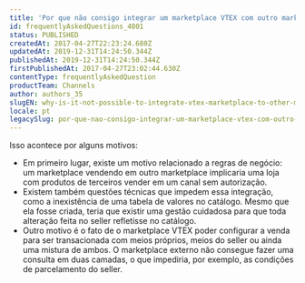 ```yaml
---
title: 'Por que não consigo integrar um marketplace VTEX com outro marketplace?'
id: frequentlyAskedQuestions_4801
status: PUBLISHED
createdAt: 2017-04-27T22:23:24.680Z
updatedAt: 2019-12-31T14:24:50.344Z
publishedAt: 2019-12-31T14:24:50.344Z
firstPublishedAt: 2017-04-27T23:02:44.630Z
contentType: frequentlyAskedQuestion
productTeam: Channels
author: authors_35
slugEN: why-is-it-not-possible-to-integrate-vtex-marketplace-to-other-marketplaces
locale: pt
legacySlug: por-que-nao-consigo-integrar-um-marketplace-vtex-com-outro-marketplace
---
```


Isso acontece por alguns motivos:

- Em primeiro lugar, existe um motivo relacionado a regras de negócio: um marketplace vendendo em outro marketplace implicaria uma loja com produtos de terceiros vender em um canal sem autorização.
- Existem também questões técnicas que impedem essa integração, como a inexistência de uma tabela de valores no catálogo. Mesmo que ela fosse criada, teria que existir uma gestão cuidadosa para que toda alteração feita no seller refletisse no catálogo.
- Outro motivo é o fato de o marketplace VTEX poder configurar a venda para ser transacionada com meios próprios, meios do seller ou ainda uma mistura de ambos. O marketplace externo não consegue fazer uma consulta em duas camadas, o que impediria, por exemplo, as condições de parcelamento do seller.


